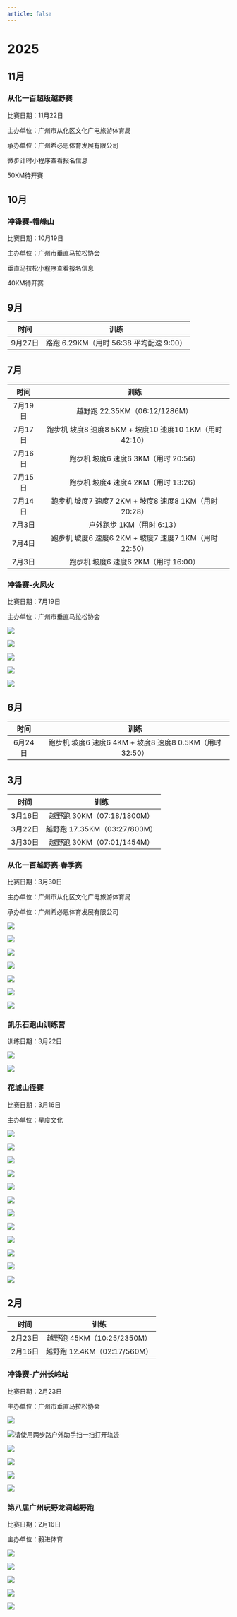 ```yaml
---
article: false
---
```


# 2025

## 11月

### 从化一百超级越野赛

比赛日期：11月22日

主办单位：广州市从化区文化广电旅游体育局

承办单位：广州希必恩体育发展有限公司

微步计时小程序查看报名信息

50KM待开赛

## 10月

### 冲锋赛-帽峰山

比赛日期：10月19日

主办单位：广州市垂直马拉松协会

垂直马拉松小程序查看报名信息

40KM待开赛

## 9月

|  时间   |               训练                |
|:-----:|:-------------------------------:|
| 9月27日 |  路跑 6.29KM（用时 56:38 平均配速 9:00）  |

## 7月

|  时间   |                    训练                     |
|:-----:|:-----------------------------------------:|
| 7月19日 |         越野跑 22.35KM（06:12/1286M）          |
| 7月17日 | 跑步机 坡度8 速度8 5KM + 坡度10 速度10 1KM（用时 42:10） |
| 7月16日 |         跑步机 坡度6 速度6 3KM（用时 20:56）         |
| 7月15日 |         跑步机 坡度4 速度4 2KM（用时 13:26）         |
| 7月14日 |  跑步机 坡度7 速度7 2KM + 坡度8 速度8 1KM（用时 20:28）  |
| 7月3日  |             户外跑步 1KM（用时 6:13）             |
| 7月4日  |  跑步机 坡度6 速度6 2KM + 坡度7 速度7 1KM（用时 22:50）  |
| 7月3日  |         跑步机 坡度6 速度6 2KM（用时 16:00）         |

### 冲锋赛-火凤火

比赛日期：7月19日

主办单位：广州市垂直马拉松协会

![](https://img.sherry4869.com/blog/life/healthy/running/2025/34.PNG)

![](https://img.sherry4869.com/blog/life/healthy/running/2025/37.PNG)

![](https://img.sherry4869.com/blog/life/healthy/running/2025/33.JPEG)

![](https://img.sherry4869.com/blog/life/healthy/running/2025/36.PNG)

![](https://img.sherry4869.com/blog/life/healthy/running/2025/35.PNG)

## 6月

|  时间   |                      训练                       |
|:-----:|:---------------------------------------------:|
| 6月24日 |   跑步机 坡度6 速度6 4KM + 坡度8 速度8 0.5KM（用时 32:50）   |

## 3月

|  时间   |           训练            |
|:-----:|:-----------------------:|
| 3月16日 |  越野跑 30KM（07:18/1800M）  |
| 3月22日 | 越野跑 17.35KM（03:27/800M） |
| 3月30日 |  越野跑 30KM（07:01/1454M）  |

### 从化一百越野赛·春季赛

比赛日期：3月30日

主办单位：广州市从化区文化广电旅游体育局

承办单位：广州希必恩体育发展有限公司

![](https://img.sherry4869.com/blog/life/healthy/running/2025/24.PNG)

![](https://img.sherry4869.com/blog/life/healthy/running/2025/25.JPEG)

![](https://img.sherry4869.com/blog/life/healthy/running/2025/26.JPEG)

![](https://img.sherry4869.com/blog/life/healthy/running/2025/27.JPEG)

![](https://img.sherry4869.com/blog/life/healthy/running/2025/28.JPEG)

![](https://img.sherry4869.com/blog/life/healthy/running/2025/29.PNG)

![](https://img.sherry4869.com/blog/life/healthy/running/2025/30.JPEG)

### 凯乐石跑山训练营

训练日期：3月22日

![](https://img.sherry4869.com/blog/life/healthy/running/2025/31.JPEG)

![](https://img.sherry4869.com/blog/life/healthy/running/2025/32.PNG)

### 花城山径赛

比赛日期：3月16日

主办单位：星度文化

![](https://img.sherry4869.com/blog/life/healthy/running/2025/12.JPG)

![](https://img.sherry4869.com/blog/life/healthy/running/2025/13.JPG)

![](https://img.sherry4869.com/blog/life/healthy/running/2025/14.JPEG)

![](https://img.sherry4869.com/blog/life/healthy/running/2025/15.JPEG)

![](https://img.sherry4869.com/blog/life/healthy/running/2025/16.JPEG)

![](https://img.sherry4869.com/blog/life/healthy/running/2025/17.JPEG)

![](https://img.sherry4869.com/blog/life/healthy/running/2025/18.JPEG)

![](https://img.sherry4869.com/blog/life/healthy/running/2025/19.jpg)

![](https://img.sherry4869.com/blog/life/healthy/running/2025/20.JPEG)

![](https://img.sherry4869.com/blog/life/healthy/running/2025/21.JPEG)

![](https://img.sherry4869.com/blog/life/healthy/running/2025/22.PNG)

![](https://img.sherry4869.com/blog/life/healthy/running/2025/23.JPG)

## 2月

|  时间   |           训练           |
|:-----:|:----------------------:|
| 2月23日 | 越野跑 45KM（10:25/2350M）  |
| 2月16日 | 越野跑 12.4KM（02:17/560M） |

### 冲锋赛-广州长岭站

比赛日期：2月23日

主办单位：广州市垂直马拉松协会

![](https://img.sherry4869.com/blog/life/healthy/running/2025/9.PNG)

![请使用两步路户外助手扫一扫打开轨迹](https://img.sherry4869.com/blog/life/healthy/running/2025/10.PNG)

![](https://img.sherry4869.com/blog/life/healthy/running/2025/5.JPEG)

![](https://img.sherry4869.com/blog/life/healthy/running/2025/6.JPEG)

![](https://img.sherry4869.com/blog/life/healthy/running/2025/7.PNG)

![](https://img.sherry4869.com/blog/life/healthy/running/2025/8.PNG)

### 第八届广州玩野龙洞越野跑

比赛日期：2月16日

主办单位：毅进体育

![](https://img.sherry4869.com/blog/life/healthy/running/2025/11.JPEG)

![](https://img.sherry4869.com/blog/life/healthy/running/2025/4.JPEG)

![](https://img.sherry4869.com/blog/life/healthy/running/2025/3.JPEG)

![](https://img.sherry4869.com/blog/life/healthy/running/2025/2.PNG)

![](https://img.sherry4869.com/blog/life/healthy/running/2025/1.JPEG)